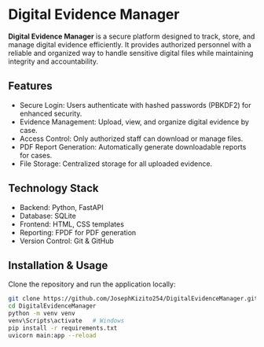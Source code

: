 # Digital Evidence Manager

**Digital Evidence Manager** is a secure platform designed to track, store, and manage digital evidence efficiently. It provides authorized personnel with a reliable and organized way to handle sensitive digital files while maintaining integrity and accountability.

## Features
- Secure Login: Users authenticate with hashed passwords (PBKDF2) for enhanced security.
- Evidence Management: Upload, view, and organize digital evidence by case.
- Access Control: Only authorized staff can download or manage files.
- PDF Report Generation: Automatically generate downloadable reports for cases.
- File Storage: Centralized storage for all uploaded evidence.

## Technology Stack
- Backend: Python, FastAPI
- Database: SQLite
- Frontend: HTML, CSS templates
- Reporting: FPDF for PDF generation
- Version Control: Git & GitHub

## Installation & Usage
Clone the repository and run the application locally:

```bash
git clone https://github.com/JosephKizito254/DigitalEvidenceManager.git
cd DigitalEvidenceManager
python -m venv venv
venv\Scripts\activate   # Windows
pip install -r requirements.txt
uvicorn main:app --reload

